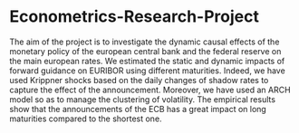 # Econometrics-Research-Project
The aim of the project is to investigate the dynamic causal effects of the monetary policy of the european central bank and the federal reserve on the main european rates.  We estimated the static and dynamic impacts of forward guidance on EURIBOR using different maturities. Indeed, we have used Krippner shocks based on the daily changes of shadow rates to capture the effect of the announcement. Moreover, we have used an ARCH model so as to manage the clustering of volatility.  The empirical results show that the announcements of the ECB has a great impact on long maturities compared to the shortest one.
